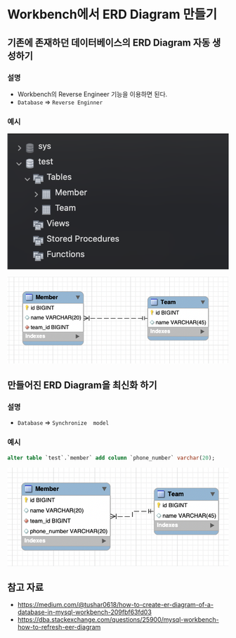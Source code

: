 # Workbench에서 ERD Diagram 만들기

## 기존에 존재하던 데이터베이스의 ERD Diagram 자동 생성하기

### 설명

- Workbench의 Reverse Engineer 기능을 이용하면 된다.
- `Database` => `Reverse Enginner`

### 예시

![image-20230110164304254](assets/image-20230110164304254.png)

![image-20230110165319355](assets/image-20230110165319355.png)

## 만들어진 ERD Diagram을 최신화 하기

### 설명

- `Database` => `Synchronize  model`

### 예시

```sql
alter table `test`.`member` add column `phone_number` varchar(20);
```

![image-20230110165427621](assets/image-20230110165427621.png)

## 참고 자료

- https://medium.com/@tushar0618/how-to-create-er-diagram-of-a-database-in-mysql-workbench-209fbf63fd03
- https://dba.stackexchange.com/questions/25900/mysql-workbench-how-to-refresh-eer-diagram